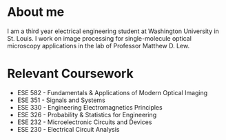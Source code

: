 # About me
I am a third year electrical engineering student at Washington University in St. Louis. I work on image processing for single-molecule optical microscopy applications in the lab of Professor Matthew D. Lew.

# Relevant Coursework
- ESE 582 - Fundamentals & Applications of Modern Optical Imaging
- ESE 351 - Signals and Systems
- ESE 330 - Engineering Electromagnetics Principles
- ESE 326 - Probability & Statistics for Engineering
- ESE 232 - Microelectronic Circuits and Devices
- ESE 230 - Electrical Circuit Analysis
<!---
bsun185/bsun185 is a ✨ special ✨ repository because its `README.md` (this file) appears on your GitHub profile.
You can click the Preview link to take a look at your changes.
--->
